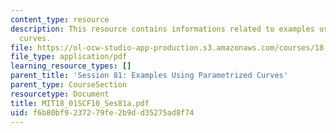 ```yaml
---
content_type: resource
description: This resource contains informations related to examples using parametrized
  curves.
file: https://ol-ocw-studio-app-production.s3.amazonaws.com/courses/18-01sc-single-variable-calculus-fall-2010/f6b80bf9237279fe2b9dd35275ad8f74_MIT18_01SCF10_Ses81a.pdf
file_type: application/pdf
learning_resource_types: []
parent_title: 'Session 81: Examples Using Parametrized Curves'
parent_type: CourseSection
resourcetype: Document
title: MIT18_01SCF10_Ses81a.pdf
uid: f6b80bf9-2372-79fe-2b9d-d35275ad8f74
---
```

